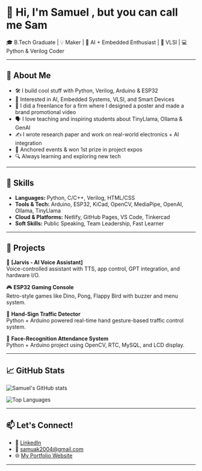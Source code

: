 # 👋 Hi, I'm Samuel , but you can call me Sam

🎓 B.Tech Graduate | 💡 Maker | 🧠 AI + Embedded Enthusiast | 🔧 VLSI | 💻 Python & Verilog Coder

---

## 🚀 About Me

- 🛠️ I build cool stuff with Python, Verilog, Arduino & ESP32
- 🧠 Interested in AI, Embedded Systems, VLSI, and Smart Devices
- 🎥 I did a freenlance for a firm where I designed a poster and made a brand promotional video
- 🗣️ I love teaching and inspiring students about TinyLlama, Ollama & GenAI
- ✍️ I wrote research paper and work on real-world electronics + AI integration
- 🎤 Anchored events & won 1st prize in project expos
- 🔍 Always learning and exploring new tech

---

## 🧰 Skills

- **Languages:** Python, C/C++, Verilog, HTML/CSS
- **Tools & Tech:** Arduino, ESP32, KiCad, OpenCV, MediaPipe, OpenAI, Ollama, TinyLlama
- **Cloud & Platforms:** Netlify, GitHub Pages, VS Code, Tinkercad
- **Soft Skills:** Public Speaking, Team Leadership, Fast Learner
  
---

## 🧠 Projects

🚀 **[Jarvis - AI Voice Assistant]**  
Voice-controlled assistant with TTS, app control, GPT integration, and hardware I/O.

🎮 **ESP32 Gaming Console**  
Retro-style games like Dino, Pong, Flappy Bird with buzzer and menu system.

🧪 **Hand-Sign Traffic Detector**  
Python + Arduino powered real-time hand gesture-based traffic control system.

📅 **Face-Recognition Attendance System**  
Python + Arduino project using OpenCV, RTC, MySQL, and LCD display.

---

## 📈 GitHub Stats

![Samuel's GitHub stats](https://github-readme-stats.vercel.app/api?username=Abraham-Samuel470&show_icons=true&theme=react)

![Top Languages](https://github-readme-stats.vercel.app/api/top-langs/?username=Abraham-Samuel470&layout=compact&theme=react)

---

## 📫 Let's Connect!

- 💼 [LinkedIn]([https://www.linkedin.com/in/your-link-here](https://www.linkedin.com/in/abraham-samuel470/))
- 📧 samuak2004@gmail.com
- 🌐 [My Portfolio Website](https://abrahamsamuel470.netlify.app/)

---
